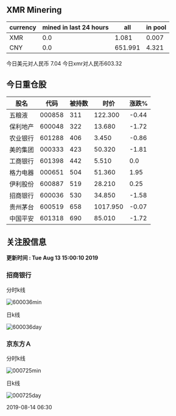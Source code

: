 ## XMR Minering

|currency|mined in last 24 hours|all|in pool|
|---|---|---|---|
|XMR|0.0|1.081|0.007|
|CNY|0.0|651.991|4.321|

今日美元对人民币 7.04	今日xmr对人民币603.32


## 今日重仓股 

|股名|代码|被持数|时价|涨跌%|
|---|---|---|---|---|
|五粮液|000858|311|122.300|-0.44|
|保利地产|600048|322|13.680|-1.72|
|农业银行|601288|406|3.450|-0.86|
|美的集团|000333|423|50.320|-1.81|
|工商银行|601398|442|5.510|0.0|
|格力电器|000651|504|51.360|1.95|
|伊利股份|600887|519|28.210|0.25|
|招商银行|600036|530|34.850|-1.58|
|贵州茅台|600519|658|1017.950|-0.07|
|中国平安|601318|690|85.010|-1.72|

## 关注股信息
**更新时间 : Tue Aug 13 15:00:10 2019**
### 招商银行 
分时k线

![600036min](http://image.sinajs.cn/newchart/min/n/sh600036.gif)

日k线

![600036day](http://image.sinajs.cn/newchart/daily/n/sh600036.gif)

### 京东方Ａ 
分时k线

![000725min](http://image.sinajs.cn/newchart/min/n/sz000725.gif)

日k线

![000725day](http://image.sinajs.cn/newchart/daily/n/sz000725.gif)

2019-08-14 06:30
